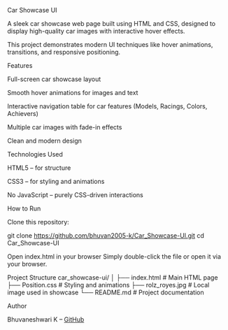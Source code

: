 Car Showcase UI

A sleek car showcase web page built using HTML and CSS, designed to display high-quality car images with interactive hover effects.

This project demonstrates modern UI techniques like hover animations, transitions, and responsive positioning.

Features

Full-screen car showcase layout

Smooth hover animations for images and text

Interactive navigation table for car features (Models, Racings, Colors, Achievers)

Multiple car images with fade-in effects

Clean and modern design

Technologies Used

HTML5 – for structure

CSS3 – for styling and animations

No JavaScript – purely CSS-driven interactions

How to Run

Clone this repository:

git clone https://github.com/bhuvan2005-k/Car_Showcase-UI.git
cd Car_Showcase-UI

Open index.html in your browser
Simply double-click the file or open it via your browser.

Project Structure
car_showcase-ui/
│
├── index.html      # Main HTML page
├── Position.css    # Styling and animations
├── rolz_royes.jpg  # Local image used in showcase
└── README.md       # Project documentation

Author

Bhuvaneshwari K – [GitHub](https://github.com/bhuvan2005-k)
